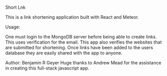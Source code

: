 Short Lnk

This is a link shortening application built with React and Meteor.

Usage:

One must login to the MongoDB server before being able to create links.  
This uses verification for the email.  This app also verifies the websites
that are submitted for shortening.   Once links have been added to the
users database they are easily shared with the app to anyone.

Author: Benjamin R Geyer
Huge thanks to Andrew Mead for the assistance in creating this full-stack
javascript app. 
